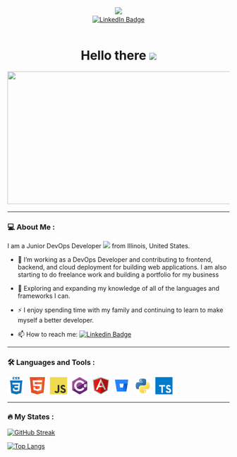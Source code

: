 <div id="header" align="center">
  <img src=https://media.giphy.com/media/SHjOSDkKZ18qOHA5B5/giphy.gif width="100"/>
  <div id="badges">
    <a href="https://www.linkedin.com/in/christopher-strong-529255171/">
      <img src="https://img.shields.io/badge/LinkedIn-blue?style=for-the-badge&logo=linkedin&logoColor=white" alt="LinkedIn Badge"/>
    </a>
</div>
<img src="https://komarev.com/ghpvc/?username=strongdev6&style=flat-square&color=blue" alt=""/>
<h1>
  Hello there
  <img src="https://media.giphy.com/media/hvRJCLFzcasrR4ia7z/giphy.gif" width="30px"/>
</h1>
<div align="center">
  <img src="https://media.giphy.com/media/hqU2KkjW5bE2v2Z7Q2/giphy.gif" width="600" height="300"/>
</div>
  
---
<div align="left"> 
  
  ### 💻 About Me :
  I am a Junior DevOps Developer <img src="https://media.giphy.com/media/WUlplcMpOCEmTGBtBW/giphy.gif" width="30"> from Illinois, United States.

  - :telescope:  I’m working as a DevOps Developer and contributing to frontend, backend, and cloud deployment for building web applications. I am also starting to do freelance work and building a portfolio for my business

  - :seedling:  Exploring and expanding my knowledge of all of the languages and frameworks I can.

  - :zap:  I enjoy spending time with my family and continuing to learn to make myself a better developer.

  - :mailbox:  How to reach me: [![Linkedin Badge](https://img.shields.io/badge/-kakbar-blue?style=flat&logo=Linkedin&logoColor=white)](https://www.linkedin.com/in/christopher-strong-529255171/)
  
---

  ### 🛠️ Languages and Tools :
  <div>
    <img src="https://github.com/devicons/devicon/blob/master/icons/css3/css3-plain-wordmark.svg"  title="CSS3" alt="CSS" width="40" height="40"/>&nbsp;
    <img src="https://github.com/devicons/devicon/blob/master/icons/html5/html5-original.svg" title="HTML5" alt="HTML" width="40" height="40"/>&nbsp;
    <img src="https://github.com/devicons/devicon/blob/master/icons/javascript/javascript-original.svg" title="JavaScript" alt="JavaScript" width="40" height="40"/>&nbsp;
    <img src="https://github.com/devicons/devicon/blob/master/icons/csharp/csharp-original.svg" title="CSharp" alt="CSharp" width="40" height="40"/>&nbsp;
    <img src="https://github.com/devicons/devicon/blob/master/icons/angularjs/angularjs-original.svg" title="Angular" alt="Angular" width="40" height="40"/>&nbsp;
    <img src="https://github.com/devicons/devicon/blob/master/icons/bitbucket/bitbucket-original.svg" title="BitBucket" alt="BitBucket" width="40" height="40"/>&nbsp;
    <img src="https://github.com/devicons/devicon/blob/master/icons/python/python-original.svg" title="Python" alt="Python" width="40" height="40"/>&nbsp;
    <img src="https://github.com/devicons/devicon/blob/master/icons/typescript/typescript-original.svg" title="TypeScript" alt="TypeScript" width="40" height="40"/>&nbsp;
  </div>

---
  
  ### 🔥 My States :
  [![GitHub Streak](http://github-readme-streak-stats.herokuapp.com?user=Wolfi3Dev&theme=dark&background=000000)](https://git.io/streak-stats)
  
  [![Top Langs](https://github-readme-stats.vercel.app/api/top-langs/?username=Wolfi3Dev&layout=compact&theme=vision-friendly-dark)](https://github.com/anuraghazra/github-readme-stats)
</div>

